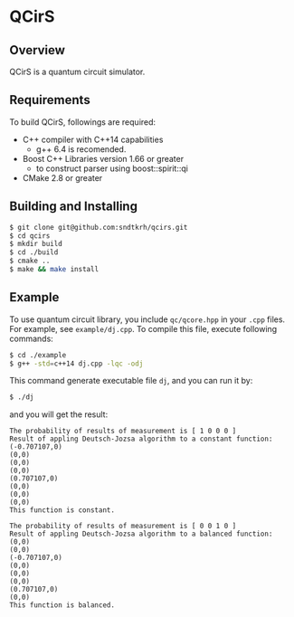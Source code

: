 # QCirS

## Overview
QCirS is a quantum circuit simulator.

## Requirements
To build QCirS, followings are required:
- C++ compiler with C++14 capabilities
    - g++ 6.4 is recomended.
- Boost C++ Libraries version 1.66 or greater
    - to construct parser using boost::spirit::qi
- CMake 2.8 or greater

## Building and Installing
```bash
$ git clone git@github.com:sndtkrh/qcirs.git
$ cd qcirs
$ mkdir build
$ cd ./build
$ cmake ..
$ make && make install
```

## Example

To use quantum circuit library, you include `qc/qcore.hpp` in your `.cpp` files.
For example, see `example/dj.cpp`.
To compile this file, execute following commands:

```bash
$ cd ./example
$ g++ -std=c++14 dj.cpp -lqc -odj
```

This command generate executable file `dj`, and you can run it by:

```bash
$ ./dj
```

and you will get the result:

```
The probability of results of measurement is [ 1 0 0 0 ]
Result of appling Deutsch-Jozsa algorithm to a constant function:
(-0.707107,0)
(0,0)
(0,0)
(0,0)
(0.707107,0)
(0,0)
(0,0)
(0,0)
This function is constant.

The probability of results of measurement is [ 0 0 1 0 ]
Result of appling Deutsch-Jozsa algorithm to a balanced function:
(0,0)
(0,0)
(-0.707107,0)
(0,0)
(0,0)
(0,0)
(0.707107,0)
(0,0)
This function is balanced.

```
